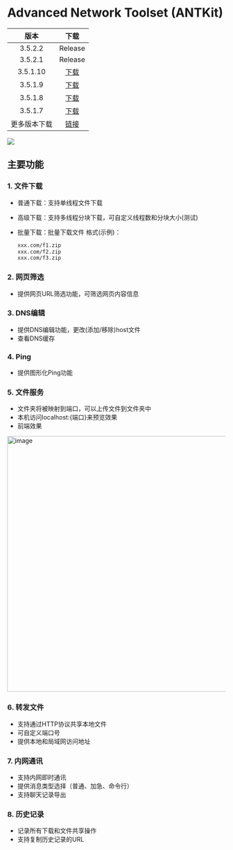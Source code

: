 # Advanced Network Toolset (ANTKit)



|     版本     |                       下载                       |
| :----------: | :----------------------------------------------: |
|   3.5.2.2    | Release |
|   3.5.2.1    | Release |
|   3.5.1.10   | [下载](https://yjymain.lanzouq.com/ijHkj2tfc37e) |
|   3.5.1.9    | [下载](https://yjymain.lanzouq.com/i6BqH2stp0hc) |
|   3.5.1.8    | [下载](https://yjymain.lanzouq.com/iKXV92spa7mf) |
|   3.5.1.7    | [下载](https://yjymain.lanzouq.com/iF95e2s5p2cf) |
| 更多版本下载 |  [链接](https://yjymain.rth1.xyz/History.html)   |

![](https://github.com/user-attachments/assets/2654882c-e178-46d1-85cd-cdfa0f7a7a64)

## 主要功能

### 1. 文件下载

- 普通下载：支持单线程文件下载

- 高级下载：支持多线程分块下载，可自定义线程数和分块大小(测试)

- 批量下载：批量下载文件 格式(示例)：

  ```txt
  xxx.com/f1.zip
  xxx.com/f2.zip
  xxx.com/f3.zip
  ```

  

### 2. 网页筛选

- 提供网页URL筛选功能，可筛选网页内容信息

### 3. DNS编辑
- 提供DNS编辑功能，更改(添加/移除)host文件
- 查看DNS缓存

### 4. Ping
- 提供图形化Ping功能

### 5. 文件服务
- 文件夹将被映射到端口，可以上传文件到文件夹中
- 本机访问localhost:{端口}来预览效果
-    前端效果
<img width="952" height="590" alt="image" src="https://github.com/user-attachments/assets/9939e328-8d1d-4332-9bb4-3de65de718da" />

### 6. 转发文件

- 支持通过HTTP协议共享本地文件
- 可自定义端口号
- 提供本地和局域网访问地址

### 7. 内网通讯

- 支持内网即时通讯
- 提供消息类型选择（普通、加急、命令行）
- 支持聊天记录导出

### 8. 历史记录

- 记录所有下载和文件共享操作
- 支持复制历史记录的URL




